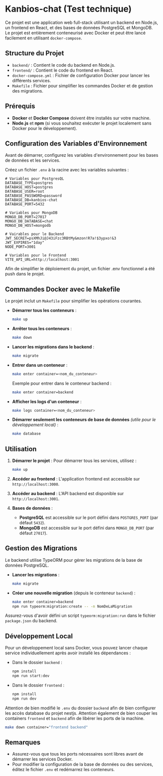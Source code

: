 # Kanbios-chat (Test technique)

Ce projet est une application web full-stack utilisant un backend en Node.js, un frontend en React, et des bases de données PostgreSQL et MongoDB. Le projet est
entièrement conteneurisé avec Docker et peut être lancé facilement en utilisant `docker-compose`.

## Structure du Projet

- `backend/` : Contient le code du backend en Node.js.
- `frontend/` : Contient le code du frontend en React.
- `docker-compose.yml` : Fichier de configuration Docker pour lancer les différents services.
- `Makefile` : Fichier pour simplifier les commandes Docker et de gestion des migrations.

## Prérequis

- **Docker** et **Docker Compose** doivent être installés sur votre machine.
- **Node.js** et **npm** (si vous souhaitez exécuter le projet localement sans Docker pour le développement).

## Configuration des Variables d'Environnement

Avant de démarrer, configurez les variables d'environnement pour les bases de données et les services.

Créez un fichier `.env` à la racine avec les variables suivantes :

```plaintext
# Variables pour PostgresQL
DATABASE_TYPE=postgres
DATABASE_HOST=postgres
DATABASE_USER=root
DATABASE_PASSWORD=password
DATABASE_DB=kanbios-chat
DATABASE_PORT=5432

# Variables pour MongoDB
MONGO_DB_PORT=27017
MONGO_DB_DATABASE=chat
MONGO_DB_HOST=mongodb

# Vairables pour le Backend
JWT_SECRET=psXMhJi@J43iFzc3RBtMy&mzon!R7a!$3ypxo!&3
JWT_EXPIRES="1day"
NODE_PORT=3001

# Variables pour le Frontend
VITE_API_URL=http://localhost:3001
```

Afin de simplifier le déploiement du projet, un fichier .env fonctionnel a été push dans le projet.

## Commandes Docker avec le Makefile

Le projet inclut un `Makefile` pour simplifier les opérations courantes.

- **Démarrer tous les conteneurs** :
  ```bash
  make up
  ```

- **Arrêter tous les conteneurs** :
  ```bash
  make down
  ```

- **Lancer les migrations dans le backend** :
  ```bash
  make migrate
  ```

- **Entrer dans un conteneur** :
  ```bash
  make enter container=<nom_du_conteneur>
  ```
  Exemple pour entrer dans le conteneur backend :
  ```bash
  make enter container=backend
  ```

- **Afficher les logs d'un conteneur** :
    ```bash
    make logs container=<nom_du_conteneur>
    ```
- **Démarrer seulement les conteneurs de base de données** _(utile pour le développement local)_ :
    ```bash
    make database
    ```
## Utilisation

1. **Démarrer le projet** : Pour démarrer tous les services, utilisez :
   ```bash
   make up
   ```

2. **Accéder au frontend** : L'application frontend est accessible sur `http://localhost:3000`.

3. **Accéder au backend** : L'API backend est disponible sur `http://localhost:3001`.

4. **Bases de données** :
    - **PostgreSQL** est accessible sur le port défini dans `POSTGRES_PORT` (par défaut `5432`).
    - **MongoDB** est accessible sur le port défini dans `MONGO_DB_PORT` (par défaut `27017`).

## Gestion des Migrations

Le backend utilise TypeORM pour gérer les migrations de la base de données PostgreSQL.

- **Lancer les migrations** :
  ```bash
  make migrate
  ```

- **Créer une nouvelle migration** (depuis le conteneur `backend`) :
  ```bash
  make enter container=backend
  npm run typeorm:migration:create -- -n NomDeLaMigration
  ```

Assurez-vous d'avoir défini un script `typeorm:migration:run` dans le fichier `package.json` du backend.

## Développement Local

Pour un développement local sans Docker, vous pouvez lancer chaque service individuellement après avoir installé les dépendances :

- Dans le dossier `backend` :
  ```bash
  npm install
  npm run start:dev
  ```

- Dans le dossier `frontend` :
  ```bash
  npm install
  npm run dev
  ```

Attention de bien modifié le `.env` du dossier `backend` afin de bien configurer les accès database du projet nestjs.
Attention également de bien couper les containers `frontend` et `backend` afin de libérer les ports de la machine.

```bash
make down container="frontend backend"
```

## Remarques

- Assurez-vous que tous les ports nécessaires sont libres avant de démarrer les services Docker.
- Pour modifier la configuration de la base de données ou des services, éditez le fichier `.env` et redémarrez les conteneurs.
